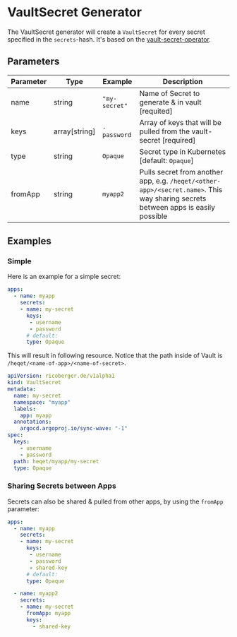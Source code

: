# VaultSecret Generator
The VaultSecret generator will create a `VaultSecret` for every secret specified in the `secrets`-hash. It's based on the  [vault-secret-operator](https://github.com/ricoberger/vault-secrets-operator). 

## Parameters

| Parameter | Type   | Example     | Description |
|-----------|--------|-------------|-------------|
| name      | string         | `"my-secret"` | Name of Secret to generate & in vault [requited] |
| keys      | array[string]  | `- password`  | Array of keys that will be pulled from the vault-secret [required] |
| type      | string         | `Opaque`      | Secret type in Kubernetes [default: `Opaque`] |
| fromApp   | string         | `myapp2`      | Pulls secret from another app, e.g. `/heqet/<other-app>/<secret.name>`. This way sharing secrets between apps is easily possible |


## Examples
### Simple
Here is an example for a simple secret:
``` yaml
apps:
  - name: myapp
    secrets:
    - name: my-secret
      keys: 
       - username
       - password
      # default:
      type: Opaque 
```

This will result in following resource. Notice that the path inside of Vault is `/heqet/<name-of-app>/<name-of-secret>`.
``` yaml
apiVersion: ricoberger.de/v1alpha1
kind: VaultSecret
metadata:
  name: my-secret
  namespace: "myapp"
  labels:
    app: myapp
  annotations:
    argocd.argoproj.io/sync-wave: "-1"
spec:
  keys:
    - username
    - password
  path: heqet/myapp/my-secret
  type: Opaque
```

### Sharing Secrets between Apps

Secrets can also be shared & pulled from other apps, by using the `fromApp` parameter:

``` yaml
apps:
  - name: myapp
    secrets:
    - name: my-secret
      keys: 
       - username
       - password
       - shared-key
      # default:
      type: Opaque 

  - name: myapp2
    secrets:
    - name: my-secret
      fromApp: myapp
      keys:
        - shared-key 
```

